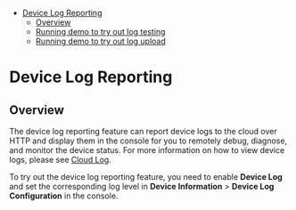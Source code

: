 * [Device Log Reporting](#Device-Log-Reporting)
  * [Overview](#Overview)
  * [Running demo to try out log testing](#Running-demo-to-try-out-log-testing)
  * [Running demo to try out log upload](#Running-demo-to-try-out-log-upload)

# Device Log Reporting
## Overview
The device log reporting feature can report device logs to the cloud over HTTP and display them in the console for you to remotely debug, diagnose, and monitor the device status. For more information on how to view device logs, please see [Cloud Log](https://cloud.tencent.com/document/product/634/14445).

To try out the device log reporting feature, you need to enable **Device Log** and set the corresponding log level in **Device Information** > **Device Log Configuration** in the console.